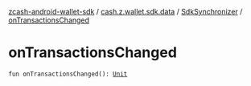 [zcash-android-wallet-sdk](../../index.md) / [cash.z.wallet.sdk.data](../index.md) / [SdkSynchronizer](index.md) / [onTransactionsChanged](./on-transactions-changed.md)

# onTransactionsChanged

`fun onTransactionsChanged(): `[`Unit`](https://kotlinlang.org/api/latest/jvm/stdlib/kotlin/-unit/index.html)
